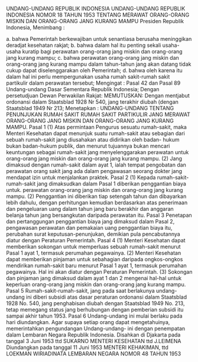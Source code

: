  UNDANG-UNDANG REPUBLIK INDONESIA UNDANG-UNDANG REPUBLIK INDONESIA NOMOR 18 TAHUN 1953 TENTANG MERAWAT ORANG-ORANG MISKIN DAN ORANG-ORANG JANG KURANG MAMPU Presiden Republik Indonesia,
Menimbang :

a. bahwa Pemerintah berkewajiban untuk senantiasa berusaha meninggikan deradjat kesehatan rakjat;
b. bahwa dalam hal itu penting sekali usaha-usaha kuratip bagi perawatan orang-orang jang miskin dan orang-orang jang kurang mampu;
c. bahwa perawatan orang-orang jang miskin dan orang-orang jang kurang mampu dalam tahun-tahun jang akan datang tidak cukup dapat diselenggarakan oleh Pemerintah;
d. bahwa oleh karena itu dalam hal ini perlu mempergunakan usaha rumah sakit-rumah sakit partikulir dalam perawatan tersebut;
Mengingat :
 Pasal 42 dan Pasal 89 Undang-undang Dasar Sementara Republik Indonesia; Dengan persetudjuan Dewan Perwakilan Rakjat:
MEMUTUSKAN:
 Dengan mentjabut ordonansi dalam Staatsblad 1928 Nr 540, jang terakhir diubah (dengan Staatsblad 1949 Nr 213; Menetapkan : UNDANG-UNDANG TENTANG PENUNJUKAN RUMAH SAKIT RUMAH SAKIT PARTIKULIR JANG MERAWAT ORANG-ORANG JANG MISKIN DAN ORANG-ORANG JANG KURANG MAMPU.
Pasal 1
(1) Atas permintaan Pengurus sesuatu rumah-sakit, maka Menteri Kesehatan dapat menunjuk suatu rumah-sakit atau sebagian dari sebuah rumah-sakit jang diusahakan atau didirikan oleh badan- hukum bukan badan-hukum publik, dan menurut tujuannya bukan mencari keuntungan sebagai rumah-sakit jang menyelenggarakan perawatan untuk orang-orang jang miskin dan orang-orang jang kurang mampu.
(2) Jang dimaksud dengan rumah-sakit dalam ayat 1, ialah tempat pengobatan dan perawatan orang sakit jang ada dalam pengawasan seorang dokter jang mendapat izin untuk menjalankan praktek.
Pasal 2
(1) Kepada rumah-sakit-rumah-sakit jang dimaksudkan dalam Pasal 1 diberikan penggantian biaya untuk. perawatan orang-orang jang miskin dan orang-orang jang kurang mampu.
(2) Penggantian ini diberikan tiap setengah tahun dan dibayarkan lebih dahulu, dengan perhitungan kemudian berdasarkan atas penerimaan dan pengeluaran uang dalam tahun jang baru berakhir dan anggaran belanja tahun jang bersangkutan daripada perawatan itu.
Pasal 3
Penetapan dan pertanggungan penggantian biaya jang dimaksud dalam Pasal 2, pengawasan perawatan dan pemakaian uang penggantian biaya itu, perubahan surat keputusan-penunjukan, demikian pula pencabutannya diatur dengan Peraturan Pemerintah.
Pasal 4
(1) Menteri Kesehatan dapat memberikan sokongan untuk memperluas sebuah rumah-sakit menurut Pasal 1 ayat 1, termasuk perumahan pegawainya.
(2) Menteri Kesehatan dapat memberikan pinjaman untuk sebahagian daripada ongkos-ongkos mendirikan rumah-sakit baru menurut Pasal 1 ayat 1, termasuk perumahan pegawainya. Hal ini akan diatur dengan Peraturan Pemerintah.
(3) Sokongan dan pinjaman jang dimaksud dalam ayat 1 dan 2 mengenai hal-hal untuk keperluan orang-orang jang miskin dan orang-orang jang kurang mampu.
Pasal 5
Rumah-sakit-rumah-sakit, jang pada saat berlakunya undang-undang ini diberi subsidi atas dasar peraturan ordonansi dalam Staatsblad 1928 No. 540, jang penghabisan diubah dengan Staatsblad 1949 No. 213, tetap memegang status jang berhubungan dengan pemberian subsidi itu sampai akhir tahun 1953.
Pasal 6
Undang-undang ini mulai berlaku pada hari diundangkan. Agar supaya setiap orang dapat mengetahuinya, memerintahkan pengundangan Undang-undang- ini dengan penempatan dalam Lembaran Negara Republik Indonesia. Disahkan di Djakarta pada tanggal 3 Juni 1953 ttd SUKARNO MENTERI KESEHATAN ttd J.LEIMENA Diundangkan pada tanggal 11 Juni 1953 MENTERI KEHAKIMAN, ttd LOEKMAN WIRIADINATA LEMBARAN NEGARA NOMOR 48 TAHUN 1953
